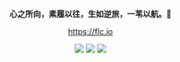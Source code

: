 <div align="center">

**心之所向，素履以往，生如逆旅，一苇以航。🌈**

https://flc.io
  
![](https://github-profile-summary-cards.vercel.app/api/cards/stats?username=flc1125&theme=github)
![](https://github-profile-summary-cards.vercel.app/api/cards/repos-per-language?username=flc1125&theme=github)
![](https://github-profile-summary-cards.vercel.app/api/cards/profile-details?username=flc1125&theme=github)

</div>
